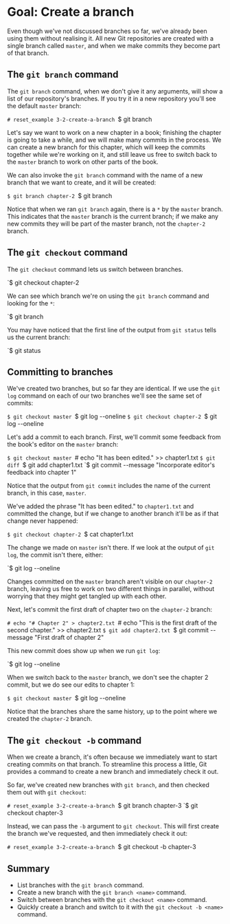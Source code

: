 # Goal: Create a branch

Even though we've not discussed branches so far, we've already been using them
without realising it. All new Git repositories are created with a single branch
called `master`, and when we make commits they become part of that branch.

## The `git branch` command

The `git branch` command, when we don't give it any arguments, will show a list
of our repository's branches. If you try it in a new repository you'll see
the default `master` branch:

`# reset_example 3-2-create-a-branch
`$ git branch

Let's say we want to work on a new chapter in a book; finishing the chapter is
going to take a while, and we will make many commits in the process. We can
create a new branch for this chapter, which will keep the commits together while
we're working on it, and still leave us free to switch back to the `master`
branch to work on other parts of the book.

We can also invoke the `git branch` command with the name of a new branch that
we want to create, and it will be created:

`$ git branch chapter-2
`$ git branch

Notice that when we ran `git branch` again, there is a `*` by the `master`
branch. This indicates that the `master` branch is the current branch; if we
make any new commits they will be part of the master branch, not the `chapter-2`
branch.

## The `git checkout` command

The `git checkout` command lets us switch between branches.

`$ git checkout chapter-2

We can see which branch we're on using the `git branch` command and looking for
the `*`:

`$ git branch

You may have noticed that the first line of the output from `git status`
tells us the current branch:

`$ git status

## Committing to branches

We've created two branches, but so far they are identical. If we use the `git
log` command on each of our two branches we'll see the same set of commits:

`$ git checkout master
`$ git log --oneline
`$ git checkout chapter-2
`$ git log --oneline

Let's add a commit to each branch. First, we'll commit some feedback from the
book's editor on the `master` branch:

`$ git checkout master
`# echo "It has been edited." >> chapter1.txt
`$ git diff
`$ git add chapter1.txt
`$ git commit --message "Incorporate editor's feedback into chapter 1"

Notice that the output from `git commit` includes the name of the current
branch, in this case, `master`.

We've added the phrase "It has been edited." to `chapter1.txt` and committed the
change, but if we change to another branch it'll be as if that change never
happened:

`$ git checkout chapter-2
`$ cat chapter1.txt

The change we made on `master` isn't there. If we look at the output of `git
log`, the commit isn't there, either:

`$ git log --oneline

Changes committed on the `master` branch aren't visible on our `chapter-2`
branch, leaving us free to work on two different things in parallel, without
worrying that they might get tangled up with each other.

Next, let's commit the first draft of chapter two on the `chapter-2` branch:

`# echo "# Chapter 2" > chapter2.txt
`# echo "This is the first draft of the second chapter." >> chapter2.txt
`$ git add chapter2.txt
`$ git commit --message "First draft of chapter 2"

This new commit does show up when we run `git log`:

`$ git log --oneline

When we switch back to the `master` branch, we don't see the chapter 2 commit,
but we do see our edits to chapter 1:

`$ git checkout master
`$ git log --oneline

Notice that the branches share the same history, up to the point where we
created the `chapter-2` branch.

## The `git checkout -b` command

When we create a branch, it's often because we immediately want to start
creating commits on that branch. To streamline this process a little, Git
provides a command to create a new branch and immediately check it out.

So far, we've created new branches with `git branch`, and then checked them out
with `git checkout`:

`# reset_example 3-2-create-a-branch
`$ git branch chapter-3
`$ git checkout chapter-3

Instead, we can pass the `-b` argument to `git checkout`. This will first create
the branch we've requested, and then immediately check it out:

`# reset_example 3-2-create-a-branch
`$ git checkout -b chapter-3

## Summary

* List branches with the `git branch` command.
* Create a new branch with the `git branch <name>` command.
* Switch between branches with the `git checkout <name>` command.
* Quickly create a branch and switch to it with the `git checkout -b <name>`
  command.
